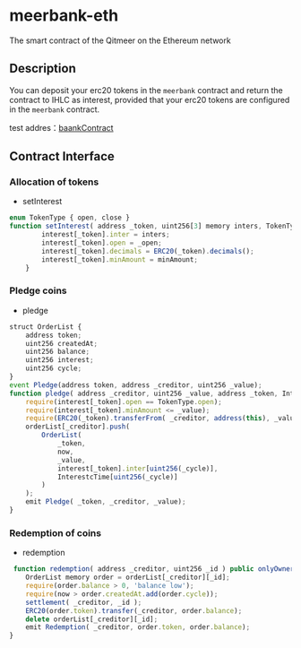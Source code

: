 # meerbank-eth
The smart contract of the Qitmeer on the Ethereum network

## Description



You can deposit your erc20 tokens in the `meerbank` contract and return the contract to IHLC as interest, provided that your erc20 tokens are configured in the `meerbank` contract.

test addres：[baankContract](https://ropsten.etherscan.io/address/0x9989bb34ad56e631164a1956209257a6509dfb97)

## Contract Interface

### Allocation of tokens

- setInterest

```js
enum TokenType { open, close }
function setInterest( address _token, uint256[3] memory inters, TokenType _open, uint256 minAmount ) public only(owner) {
        interest[_token].inter = inters;
        interest[_token].open = _open;
        interest[_token].decimals = ERC20(_token).decimals();
        interest[_token].minAmount = minAmount;
    }
```

### Pledge coins

- pledge

```js
struct OrderList {
    address token;
    uint256 createdAt;
    uint256 balance;
    uint256 interest;
    uint256 cycle;
}
event Pledge(address token, address _creditor, uint256 _value);
function pledge( address _creditor, uint256 _value, address _token, InterestcCycle _cycle  ) public onlyOwner( _creditor ) {
    require(interest[_token].open == TokenType.open);
    require(interest[_token].minAmount <= _value);
    require(ERC20(_token).transferFrom( _creditor, address(this), _value), 'transferFrom erro');
    orderList[_creditor].push(
        OrderList(
            _token,
            now,
            _value,
            interest[_token].inter[uint256(_cycle)],
            InterestcTime[uint256(_cycle)]
        )
    );
    emit Pledge( _token, _creditor, _value);
}
```

### Redemption of coins

- redemption

```js
 function redemption( address _creditor, uint256 _id ) public onlyOwner( _creditor ) {
    OrderList memory order = orderList[_creditor][_id];
    require(order.balance > 0, 'balance low');
    require(now > order.createdAt.add(order.cycle));
    settlement( _creditor, _id );
    ERC20(order.token).transfer(_creditor, order.balance);
    delete orderList[_creditor][_id];
    emit Redemption( _creditor, order.token, order.balance);
}
```